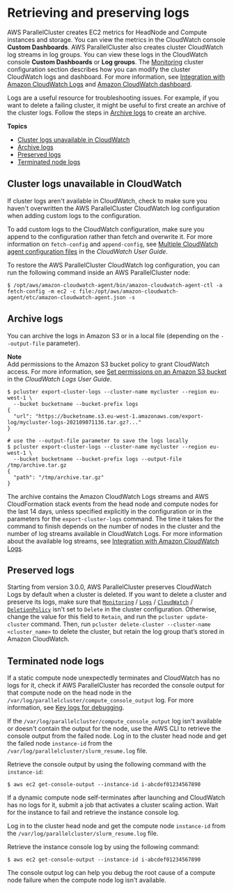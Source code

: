 # Retrieving and preserving logs<a name="troubleshooting-v3-get-logs"></a>

AWS ParallelCluster creates EC2 metrics for HeadNode and Compute instances and storage\. You can view the metrics in the CloudWatch console **Custom Dashboards**\. AWS ParallelCluster also creates cluster CloudWatch log streams in log groups\. You can view these logs in the CloudWatch console **Custom Dashboards** or **Log groups**\. The [Monitoring](Monitoring-v3.md#yaml-Monitoring-Logs-CloudWatch) cluster configuration section describes how you can modify the cluster CloudWatch logs and dashboard\. For more information, see [Integration with Amazon CloudWatch Logs](cloudwatch-logs-v3.md) and [Amazon CloudWatch dashboard](cloudwatch-dashboard-v3.md)\.

Logs are a useful resource for troubleshooting issues\. For example, if you want to delete a failing cluster, it might be useful to first create an archive of the cluster logs\. Follow the steps in [Archive logs](#troubleshooting-v3-get-logs-archive) to create an archive\.

**Topics**
+ [Cluster logs unavailable in CloudWatch](#troubleshooting-v3-get-logs-unavailable)
+ [Archive logs](#troubleshooting-v3-get-logs-archive)
+ [Preserved logs](#troubleshooting-v3-get-logs-preserve)
+ [Terminated node logs](#troubleshooting-v3-get-logs-terminated-node)

## Cluster logs unavailable in CloudWatch<a name="troubleshooting-v3-get-logs-unavailable"></a>

If cluster logs aren't available in CloudWatch, check to make sure you haven't overwritten the AWS ParallelCluster CloudWatch log configuration when adding custom logs to the configuration\.

To add custom logs to the CloudWatch configuration, make sure you append to the configuration rather than fetch and overwrite it\. For more information on `fetch-config` and `append-config`, see [Multiple CloudWatch agent configuration files](https://docs.aws.amazon.com/AmazonCloudWatch/latest/monitoring/CloudWatch-Agent-common-scenarios.html#CloudWatch-Agent-multiple-config-files) in the *CloudWatch User Guide*\.

To restore the AWS ParallelCluster CloudWatch log configuration, you can run the following command inside an AWS ParallelCluster node:

```
$ /opt/aws/amazon-cloudwatch-agent/bin/amazon-cloudwatch-agent-ctl -a fetch-config -m ec2 -c file:/opt/aws/amazon-cloudwatch-agent/etc/amazon-cloudwatch-agent.json -s
```

## Archive logs<a name="troubleshooting-v3-get-logs-archive"></a>

You can archive the logs in Amazon S3 or in a local file \(depending on the `--output-file` parameter\)\.

**Note**  
Add permissions to the Amazon S3 bucket policy to grant CloudWatch access\. For more information, see [Set permissions on an Amazon S3 bucket](https://docs.aws.amazon.com/AmazonCloudWatch/latest/logs/S3ExportTasks.html#S3Permissions) in the *CloudWatch Logs User Guide*\.

```
$ pcluster export-cluster-logs --cluster-name mycluster --region eu-west-1 \
  --bucket bucketname --bucket-prefix logs
{
  "url": "https://bucketname.s3.eu-west-1.amazonaws.com/export-log/mycluster-logs-202109071136.tar.gz?..."
}

# use the --output-file parameter to save the logs locally
$ pcluster export-cluster-logs --cluster-name mycluster --region eu-west-1 \
  --bucket bucketname --bucket-prefix logs --output-file /tmp/archive.tar.gz
{
  "path": "/tmp/archive.tar.gz"
}
```

The archive contains the Amazon CloudWatch Logs streams and AWS CloudFormation stack events from the head node and compute nodes for the last 14 days, unless specified explicitly in the configuration or in the parameters for the `export-cluster-logs` command\. The time it takes for the command to finish depends on the number of nodes in the cluster and the number of log streams available in CloudWatch Logs\. For more information about the available log streams, see [Integration with Amazon CloudWatch Logs](cloudwatch-logs-v3.md)\.

## Preserved logs<a name="troubleshooting-v3-get-logs-preserve"></a>

Starting from version 3\.0\.0, AWS ParallelCluster preserves CloudWatch Logs by default when a cluster is deleted\. If you want to delete a cluster and preserve its logs, make sure that [`Monitoring`](Monitoring-v3.md) / [`Logs`](Monitoring-v3.md#yaml-Monitoring-Logs) / [`CloudWatch`](Monitoring-v3.md#yaml-Monitoring-Logs-CloudWatch) / [`DeletionPolicy`](Monitoring-v3.md#yaml-Monitoring-Logs-CloudWatch-DeletionPolicy) isn't set to `Delete` in the cluster configuration\. Otherwise, change the value for this field to `Retain`, and run the `pcluster update-cluster` command\. Then, run `pcluster delete-cluster --cluster-name <cluster_name>` to delete the cluster, but retain the log group that’s stored in Amazon CloudWatch\.

## Terminated node logs<a name="troubleshooting-v3-get-logs-terminated-node"></a>

If a static compute node unexpectedly terminates and CloudWatch has no logs for it, check if AWS ParallelCluster has recorded the console output for that compute node on the head node in the `/var/log/parallelcluster/compute_console_output` log\. For more information, see [Key logs for debugging](troubleshooting-v3-scaling-issues.md#troubleshooting-v3-key-logs)\.

If the `/var/log/parallelcluster/compute_console_output` log isn't available or doesn't contain the output for the node, use the AWS CLI to retrieve the console output from the failed node\. Log in to the cluster head node and get the failed node `instance-id` from the `/var/log/parallelcluster/slurm_resume.log` file\. 

Retrieve the console output by using the following command with the `instance-id`:

```
$ aws ec2 get-console-output --instance-id i-abcdef01234567890
```

If a dynamic compute node self\-terminates after launching and CloudWatch has no logs for it, submit a job that activates a cluster scaling action\. Wait for the instance to fail and retrieve the instance console log\.

Log in to the cluster head node and get the compute node `instance-id` from the `/var/log/parallelcluster/slurm_resume.log` file\.

Retrieve the instance console log by using the following command:

```
$ aws ec2 get-console-output --instance-id i-abcdef01234567890
```

The console output log can help you debug the root cause of a compute node failure when the compute node log isn't available\.